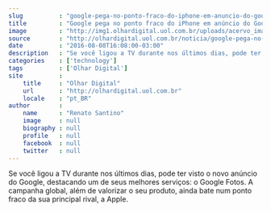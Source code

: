 ```yaml
---
slug          : "google-pega-no-ponto-fraco-do-iphone-em-anuncio-do-google-fotos"
title         : "Google pega no ponto fraco do iPhone em anúncio do Google Fotos"
image         : "http://img1.olhardigital.uol.com.br/uploads/acervo_imagens/2016/08/20160808161111_660_420.jpg"
source        : "http://olhardigital.uol.com.br/noticia/google-pega-no-ponto-fraco-do-iphone-em-anuncio-do-google-fotos/61019"
date          : "2016-08-08T16:08:00-03:00"
description   : "Se você ligou a TV durante nos últimos dias, pode ter visto o novo anúncio do Google, destacando um de seus melhores serviços: o Google Fotos. A campanha global, além de valorizar o seu produto, ainda bate num ponto fraco da sua principal rival, a Apple."
categories    : ['technology']
tags          : ['Olhar Digital']
site          :
    title     : "Olhar Digital"
    url       : "http://olhardigital.uol.com.br"
    locale    : "pt_BR"
author        :
    name      : "Renato Santino"
    image     : null
    biography : null
    profile   : null
    facebook  : null
    twitter   : null
---
```


Se você ligou a TV durante nos últimos dias, pode ter visto o novo anúncio do Google, destacando um de seus melhores serviços: o Google Fotos. A campanha global, além de valorizar o seu produto, ainda bate num ponto fraco da sua principal rival, a Apple.
